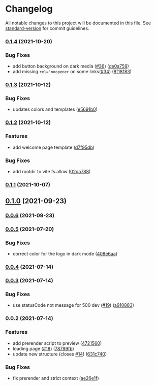 # Changelog

All notable changes to this project will be documented in this file. See [standard-version](https://github.com/conventional-changelog/standard-version) for commit guidelines.

### [0.1.4](https://github.com/nuxt/design/compare/v0.1.3...v0.1.4) (2021-10-20)


### Bug Fixes

* add button background on dark media ([#36](https://github.com/nuxt/design/issues/36)) ([de0a759](https://github.com/nuxt/design/commit/de0a75959d06e90239b5a203eeb9e9be6031f0c2))
* add missing `rel="noopener` on some links([#34](https://github.com/nuxt/design/issues/34)) ([8f18183](https://github.com/nuxt/design/commit/8f18183f1d6cca49753e3b0a6a1da0aa8e0c9c83))

### [0.1.3](https://github.com/nuxt/design/compare/v0.1.2...v0.1.3) (2021-10-12)


### Bug Fixes

* updates colors and templates ([e5691b0](https://github.com/nuxt/design/commit/e5691b049b684ae98a04c5a324679d0b1f34053b))

### [0.1.2](https://github.com/nuxt/design/compare/v0.1.0...v0.1.2) (2021-10-12)


### Features

* add welcome page template ([d7f95db](https://github.com/nuxt/design/commit/d7f95db8c3344a2a05f91fb332f0f5ab1908b780))


### Bug Fixes

* add rootdir to vite fs.allow ([02da788](https://github.com/nuxt/design/commit/02da78871564c5128b435694daa62c02b3acbef0))

### [0.1.1](https://github.com/nuxt/design/compare/v0.1.0...v0.1.1) (2021-10-07)

## [0.1.0](https://github.com/nuxt/design/compare/v0.0.6...v0.1.0) (2021-09-23)

### [0.0.6](https://github.com/nuxt/design/compare/v0.0.5...v0.0.6) (2021-09-23)

### [0.0.5](https://github.com/nuxt/design/compare/v0.0.3...v0.0.5) (2021-07-20)


### Bug Fixes

* correct color for the logo in dark mode ([408e6aa](https://github.com/nuxt/design/commit/408e6aa22c0ba4920dadfa4f2eae9391d2862111))

### [0.0.4](https://github.com/nuxt/design/compare/v0.0.3...v0.0.4) (2021-07-14)

### [0.0.3](https://github.com/nuxt/design/compare/v0.0.2...v0.0.3) (2021-07-14)


### Bug Fixes

* use statusCode not message for 500 dev ([#19](https://github.com/nuxt/design/issues/19)) ([a910883](https://github.com/nuxt/design/commit/a910883024b2280770cbe985092153666eb17790))

### 0.0.2 (2021-07-14)


### Features

* add prerender script to preview ([4721560](https://github.com/nuxt/design/commit/4721560e969ce52d29107546aae2fef9a6e6224f))
* loading page ([#18](https://github.com/nuxt/design/issues/18)) ([78799fb](https://github.com/nuxt/design/commit/78799fb695a896f6a992f28225b99283a38503ff))
* update new structure (closes [#14](https://github.com/nuxt/design/issues/14)) ([631c740](https://github.com/nuxt/design/commit/631c740396736e124c3cea288c0bcc22545d4269))


### Bug Fixes

* fix prerender and strict context ([ae26e1f](https://github.com/nuxt/design/commit/ae26e1f21e85155595cfd861d20cddeff858ad5f))
